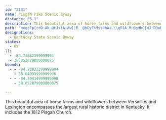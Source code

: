 ```yaml
---
id: "2131"
name: Pisgah Pike Scenic Byway
distance: "5.1"
description: This beautiful area of horse farms and wildflowers between Versailles and Lexington encompasses the largest rural historic district in Kentucky. It includes the 1812 Pisgah Church.
path: "meggFp{cdO~Ak_@tJstA~Aw]|B__@bCyZbMstBhAiL\\gBlA_M~@gHhC}WJ_DBuEU_[TyJxDqv@hAgH|A{GvGqYr@eFh@gGzAiVJ{EKkEI{BeAeIcEyQiB{KmAsLe@{KOuJ@gCx@kb@l@gLTsJB}K]uK}G}iAiAmXKeG?}J~@kgAYsEi@aE_CsMi@oEs@uP_Bef@SsFO[aG{cBsHonAmDct@o@__@E{Jm@gJ[oIY_KD_EL{AT_ANS`Ze]"
designations:
  - Kentucky State Scenic Byway
states:
  - KY
ll:
  - -84.73032399999994
  - 38.052879000000075
bounds:
  - - -84.73032399999994
    - 38.04033999999996
  - - -84.50414999999998
    - 38.052879000000075

---
```


This beautiful area of horse farms and wildflowers between Versailles and Lexington encompasses the largest rural historic district in Kentucky. It includes the 1812 Pisgah Church.

